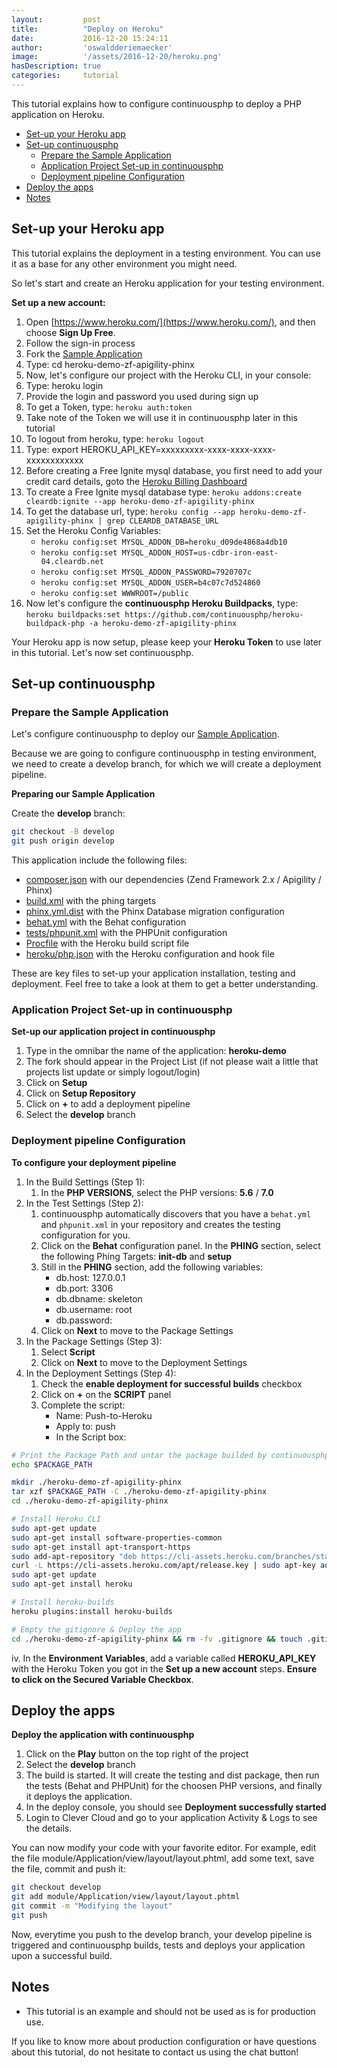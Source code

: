 ```yaml
---
layout:         post
title:          "Deploy on Heroku"
date:           2016-12-20 15:24:11
author:         'oswaldderiemaecker'
image:          '/assets/2016-12-20/heroku.png'
hasDescription: true
categories:     tutorial
---
```

This tutorial explains how to configure continuousphp to deploy a PHP application on Heroku.

<!--more-->

- [Set-up your Heroku app](#set-up-your-heroku-app)
- [Set-up continuousphp](#set-up-continuousphp)
  - [Prepare the Sample Application](#prepare-the-sample-application)
  - [Application Project Set-up in continuousphp](#application-project-set-up-in-continuousphp)
  - [Deployment pipeline Configuration](#deployment-pipeline-configuration)
- [Deploy the apps](#deploy-the-apps)
- [Notes](#notes)

## Set-up your Heroku app

This tutorial explains the deployment in a testing environment. You can use it as a base for any other environment you might need.

So let's start and create an Heroku application for your testing environment.

**Set up a new account:**

1. Open [https://www.heroku.com/](https://www.heroku.com/), and then choose **Sign Up Free**.
2. Follow the sign-in process
3. Fork the [Sample Application](https://github.com/oswaldderiemaecker/heroku-demo-zf-apigility-phinx) 
4. Type: cd heroku-demo-zf-apigility-phinx
5. Now, let's configure our project with the Heroku CLI, in your console:
  1. Type: heroku login 
  2. Provide the login and password you used during sign up
  3. To get a Token, type: ```heroku auth:token```
  4. Take note of the Token we will use it in continuousphp later in this tutorial
  5. To logout from heroku, type: ```heroku logout```
  6. Type: export HEROKU_API_KEY=xxxxxxxxx-xxxx-xxxx-xxxx-xxxxxxxxxxxx 
  7. Before creating a Free Ignite mysql database, you first need to add your credit card details, goto the [Heroku Billing Dashboard](https://dashboard.heroku.com/account/billing)
  8. To create a Free Ignite mysql database type: ```heroku addons:create cleardb:ignite --app heroku-demo-zf-apigility-phinx```
  9. To get the database url, type: ```heroku config --app heroku-demo-zf-apigility-phinx | grep CLEARDB_DATABASE_URL``` 
  10. Set the Heroku Config Variables:
      * ```heroku config:set MYSQL_ADDON_DB=heroku_d09de4868a4db10```
      * ```heroku config:set MYSQL_ADDON_HOST=us-cdbr-iron-east-04.cleardb.net```
      * ```heroku config:set MYSQL_ADDON_PASSWORD=7920707c```
      * ```heroku config:set MYSQL_ADDON_USER=b4c07c7d524860```
      * ```heroku config:set WWWROOT=/public```
  11. Now let's configure the **continuousphp Heroku Buildpacks**, type: ```heroku buildpacks:set https://github.com/continuousphp/heroku-buildpack-php -a heroku-demo-zf-apigility-phinx```

Your Heroku app is now setup, please keep your **Heroku Token** to use later in this tutorial. Let's now set continuousphp.

## Set-up continuousphp

### Prepare the Sample Application

Let's configure continuousphp to deploy our [Sample Application](https://github.com/continuousdemo/heroku-demo-zf-apigility-phinx).

Because we are going to configure continuousphp in testing environment, we need to create a develop branch, for which we will create a deployment pipeline.

**Preparing our Sample Application**

Create the **develop** branch:

```bash
git checkout -B develop
git push origin develop
```

This application include the following files:

* [composer.json](https://github.com/continuousdemo/heroku-demo-zf-apigility-phinx/blob/master/composer.json) with our dependencies (Zend Framework 2.x / Apigility / Phinx)
* [build.xml](https://github.com/continuousdemo/heroku-demo-zf-apigility-phinx/blob/master/build.xml) with the phing targets
* [phinx.yml.dist](https://github.com/continuousdemo/heroku-demo-zf-apigility-phinx/blob/master/phinx.yml.dist) with the Phinx Database migration configuration
* [behat.yml](https://github.com/continuousdemo/heroku-demo-zf-apigility-phinx/blob/master/behat.yml) with the Behat configuration
* [tests/phpunit.xml](https://github.com/continuousdemo/heroku-demo-zf-apigility-phinx/blob/master/tests/phpunit.xml) with the PHPUnit configuration
* [Procfile](https://github.com/continuousdemo/heroku-demo-zf-apigility-phinx/blob/master/ccbuild.sh) with the Heroku build script file
* [heroku/php.json](https://github.com/continuousdemo/heroku-demo-zf-apigility-phinx/blob/master/heroku/php.json) with the Heroku configuration and hook file

These are key files to set-up your application installation, testing and deployment. Feel free to take a look at them to get a better understanding.

### Application Project Set-up in continuousphp

**Set-up our application project in continuousphp**

1. Type in the omnibar the name of the application: **heroku-demo**
2. The fork should appear in the Project List (if not please wait a little that projects list update or simply logout/login)
3. Click on **Setup**
4. Click on **Setup Repository**
5. Click on **+** to add a deployment pipeline
6. Select the **develop** branch

### Deployment pipeline Configuration

**To configure your deployment pipeline**
 
1. In the Build Settings (Step 1):
   1. In the **PHP VERSIONS**, select the PHP versions: **5.6** / **7.0**
2. In the Test Settings (Step 2):
   1. continuousphp automatically discovers that you have a `behat.yml` and `phpunit.xml` in your repository and creates the testing configuration for you.
   2. Click on the **Behat** configuration panel. In the **PHING** section, select the following Phing Targets: **init-db** and **setup**
   3. Still in the **PHING** section, add the following variables: 
      * db.host: 127.0.0.1
      * db.port: 3306
      * db.dbname: skeleton
      * db.username: root
      * db.password:
   4. Click on **Next** to move to the Package Settings
3. In the Package Settings (Step 3):
   1. Select **Script**
   3. Click on **Next** to move to the Deployment Settings
4. In the Deployment Settings (Step 4):
   1. Check the **enable deployment for successful builds** checkbox 
   2. Click on **+** on the **SCRIPT** panel
   3. Complete the script:
      * Name: Push-to-Heroku
      * Apply to: push
      * In the Script box:
```bash
# Print the Package Path and untar the package builded by continuousphp
echo $PACKAGE_PATH

mkdir ./heroku-demo-zf-apigility-phinx
tar xzf $PACKAGE_PATH -C ./heroku-demo-zf-apigility-phinx
cd ./heroku-demo-zf-apigility-phinx

# Install Heroku CLI
sudo apt-get update
sudo apt-get install software-properties-common
sudo apt-get install apt-transport-https
sudo add-apt-repository "deb https://cli-assets.heroku.com/branches/stable/apt ./"
curl -L https://cli-assets.heroku.com/apt/release.key | sudo apt-key add -
sudo apt-get update
sudo apt-get install heroku

# Install heroku-builds
heroku plugins:install heroku-builds

# Empty the gitignore & Deploy the app
cd ./heroku-demo-zf-apigility-phinx && rm -fv .gitignore && touch .gitignore && heroku builds:create --version "added foo feature" -a heroku-demo-zf-apigility-phinx
```
   iv\. In the **Environment Variables**, add a variable called **HEROKU_API_KEY** with the Heroku Token you got in the **Set up a new account** steps. **Ensure to click on the Secured Variable Checkbox**.

## Deploy the apps

**Deploy the application with continuousphp**

1. Click on the **Play** button on the top right of the project
2. Select the **develop** branch
3. The build is started. It will create the testing and dist package, then run the tests (Behat and PHPUnit) for the choosen PHP versions, and finally it deploys the application.
4. In the deploy console, you should see **Deployment successfully started**
5. Login to Clever Cloud and go to your application Activity & Logs to see the details.

You can now modify your code with your favorite editor. For example, edit the file module/Application/view/layout/layout.phtml, add some text, save the file, commit and push it:

```bash
git checkout develop
git add module/Application/view/layout/layout.phtml
git commit -m "Modifying the layout"
git push
```

Now, everytime you push to the develop branch, your develop pipeline is triggered and continuousphp builds, tests and deploys your application upon a successful build.

## Notes

* This tutorial is an example and should not be used as is for production use. 

If you like to know more about production configuration or have questions about this tutorial, do not hesitate to contact us using the chat button!
